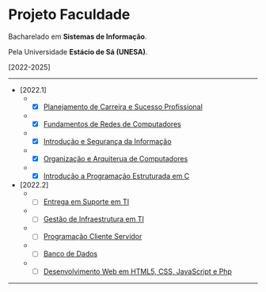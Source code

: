 # Projeto Faculdade

Bacharelado em **Sistemas de Informação**.

Pela Universidade **Estácio de Sá (UNESA)**.

[2022-2025]

---

* [2022.1]
    * - [x] [Planejamento de Carreira e Sucesso Profissional](/docs/fundamentos-de-redes-de-computadores.md)
    * - [x] [Fundamentos de Redes de Computadores](/docs/)
    * - [x] [Introdução e Segurança da Informação](/docs/)
    * - [x] [Organização e Arquiterua de Computadores](/docs/)
    * - [x] [Introdução a Programação Estruturada em C](/docs/)

* [2022.2]
    * - [ ] [Entrega em Suporte em TI]()
    * - [ ] [Gestão de Infraestrutura em TI]()
    * - [ ] [Programação Cliente Servidor]()
    * - [ ] [Banco de Dados]()
    * - [ ] [Desenvolvimento Web em HTML5, CSS, JavaScript e Php]()

---